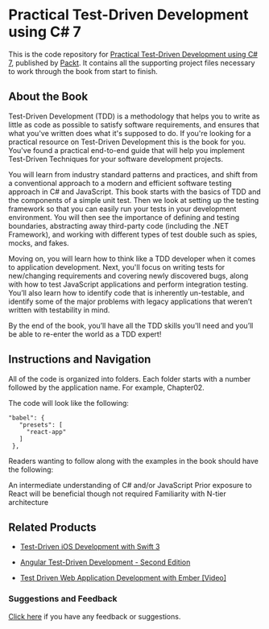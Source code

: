 # Practical Test-Driven Development using C# 7
This is the code repository for [Practical Test-Driven Development using C# 7](https://www.packtpub.com/web-development/practical-test-driven-development-using-c-7?utm_source=github&utm_medium=repository&utm_campaign=9781788398787), published by [Packt](https://www.packtpub.com/?utm_source=github). It contains all the supporting project files necessary to work through the book from start to finish.
## About the Book
Test-Driven Development (TDD) is a methodology that helps you to write as little as code as possible to satisfy software requirements, and ensures that what you've written does what it's supposed to do. If you're looking for a practical resource on Test-Driven Development this is the book for you. You've found a practical end-to-end guide that will help you implement Test-Driven Techniques for your software development projects.

You will learn from industry standard patterns and practices, and shift from a conventional approach to a modern and efficient software testing approach in C# and JavaScript. This book starts with the basics of TDD and the components of a simple unit test. Then we look at setting up the testing framework so that you can easily run your tests in your development environment. You will then see the importance of defining and testing boundaries, abstracting away third-party code (including the .NET Framework), and working with different types of test double such as spies, mocks, and fakes.

Moving on, you will learn how to think like a TDD developer when it comes to application development. Next, you'll focus on writing tests for new/changing requirements and covering newly discovered bugs, along with how to test JavaScript applications and perform integration testing. You’ll also learn how to identify code that is inherently un-testable, and identify some of the major problems with legacy applications that weren’t written with testability in mind.

By the end of the book, you’ll have all the TDD skills you'll need and you’ll be able to re-enter the world as a TDD expert!


## Instructions and Navigation
All of the code is organized into folders. Each folder starts with a number followed by the application name. For example, Chapter02.



The code will look like the following:
```
"babel": {
   "presets": [
     "react-app"
   ]
 },
```

Readers wanting to follow along with the examples in the book should have the following:

An intermediate understanding of C# and/or JavaScript
Prior exposure to React will be beneficial though not required
Familiarity with N-tier architecture

## Related Products
* [Test-Driven iOS Development with Swift 3](https://www.packtpub.com/application-development/test-driven-ios-development-swift-3?utm_source=github&utm_medium=repository&utm_campaign=9781787129078)

* [Angular Test-Driven Development - Second Edition](https://www.packtpub.com/web-development/angular-test-driven-development-second-edition?utm_source=github&utm_medium=repository&utm_campaign=9781786465474)

* [Test Driven Web Application Development with Ember [Video]](https://www.packtpub.com/web-development/test-driven-web-application-development-ember-video?utm_source=github&utm_medium=repository&utm_campaign=9781788393706)

### Suggestions and Feedback
[Click here](https://docs.google.com/forms/d/e/1FAIpQLSe5qwunkGf6PUvzPirPDtuy1Du5Rlzew23UBp2S-P3wB-GcwQ/viewform) if you have any feedback or suggestions.
